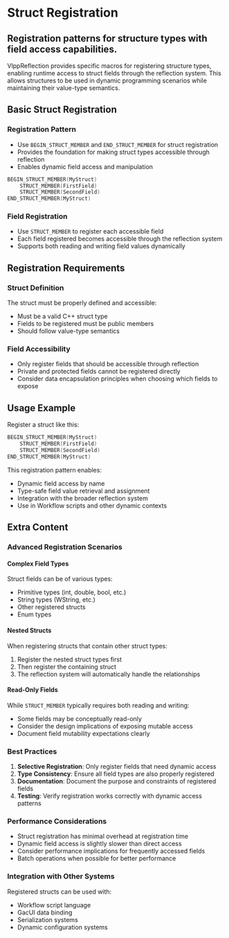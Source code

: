 # Struct Registration

## Registration patterns for structure types with field access capabilities.

VlppReflection provides specific macros for registering structure types, enabling runtime access to struct fields through the reflection system. This allows structures to be used in dynamic programming scenarios while maintaining their value-type semantics.

## Basic Struct Registration

### Registration Pattern
- Use `BEGIN_STRUCT_MEMBER` and `END_STRUCT_MEMBER` for struct registration
- Provides the foundation for making struct types accessible through reflection
- Enables dynamic field access and manipulation

```cpp
BEGIN_STRUCT_MEMBER(MyStruct)
    STRUCT_MEMBER(FirstField)
    STRUCT_MEMBER(SecondField)
END_STRUCT_MEMBER(MyStruct)
```

### Field Registration
- Use `STRUCT_MEMBER` to register each accessible field
- Each field registered becomes accessible through the reflection system
- Supports both reading and writing field values dynamically

## Registration Requirements

### Struct Definition
The struct must be properly defined and accessible:
- Must be a valid C++ struct type
- Fields to be registered must be public members
- Should follow value-type semantics

### Field Accessibility
- Only register fields that should be accessible through reflection
- Private and protected fields cannot be registered directly
- Consider data encapsulation principles when choosing which fields to expose

## Usage Example

Register a struct like this:
```cpp
BEGIN_STRUCT_MEMBER(MyStruct)
    STRUCT_MEMBER(FirstField)
    STRUCT_MEMBER(SecondField)
END_STRUCT_MEMBER(MyStruct)
```

This registration pattern enables:
- Dynamic field access by name
- Type-safe field value retrieval and assignment
- Integration with the broader reflection system
- Use in Workflow scripts and other dynamic contexts

## Extra Content

### Advanced Registration Scenarios

#### Complex Field Types
Struct fields can be of various types:
- Primitive types (int, double, bool, etc.)
- String types (WString, etc.)
- Other registered structs
- Enum types

#### Nested Structs
When registering structs that contain other struct types:
1. Register the nested struct types first
2. Then register the containing struct
3. The reflection system will automatically handle the relationships

#### Read-Only Fields
While `STRUCT_MEMBER` typically requires both reading and writing:
- Some fields may be conceptually read-only
- Consider the design implications of exposing mutable access
- Document field mutability expectations clearly

### Best Practices

1. **Selective Registration**: Only register fields that need dynamic access
2. **Type Consistency**: Ensure all field types are also properly registered
3. **Documentation**: Document the purpose and constraints of registered fields
4. **Testing**: Verify registration works correctly with dynamic access patterns

### Performance Considerations

- Struct registration has minimal overhead at registration time
- Dynamic field access is slightly slower than direct access
- Consider performance implications for frequently accessed fields
- Batch operations when possible for better performance

### Integration with Other Systems

Registered structs can be used with:
- Workflow script language
- GacUI data binding
- Serialization systems
- Dynamic configuration systems